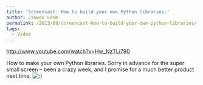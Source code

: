 ```yaml
---
title: 'Screencast: How to build your own Python libraries.'
author: Jinwoo Leem
permalink: /2013/09/screencast-how-to-build-your-own-python-libraries/
tags:
  - Video
---
```

http://www.youtube.com/watch?v=Hw_NzTLi790

How to make your own Python libraries. Sorry in advance for the super small screen &#8211; been a crazy week, and I promise for a much better product next time. <img src="http://localhost:8080/wp-includes/images/smilies/icon_smile.gif" alt=":)" class="wp-smiley" />
